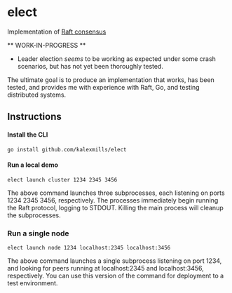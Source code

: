 # elect
Implementation of [Raft consensus](https://raft.github.io/raft.pdf)

** WORK-IN-PROGRESS **
* Leader election *seems* to be working as expected under some crash scenarios, but has not yet been thoroughly tested.

The ultimate goal is to produce an implementation that works, has been tested, and provides me with experience with Raft, Go, and testing distributed systems.

## Instructions

#### Install the CLI
```
go install github.com/kalexmills/elect
```

#### Run a local demo
```
elect launch cluster 1234 2345 3456
```

The above command launches three subprocesses, each listening on ports 1234 2345 3456, respectively. The processes immediately begin running the Raft protocol, logging to STDOUT. Killing the main process will cleanup the subprocesses.

### Run a single node
```
elect launch node 1234 localhost:2345 localhost:3456
```

The above command launches a single subprocess listening on port 1234, and looking for peers running at localhost:2345 and localhost:3456, respectively. You can use this version of the command for deployment to a test environment.
